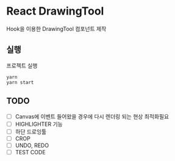 # React DrawingTool

Hook을 이용한 DrawingTool 컴포넌트 제작

## 실행

프로젝트 실행

```
yarn
yarn start
```

          
## TODO

- [ ] Canvas에 이벤트 들어왔을 경우에 다시 렌더링 되는 현상 최적화필요
- [ ] HIGHLIGHTER 기능
- [ ] 하단 드로잉툴
- [ ] CROP
- [ ] UNDO, REDO
- [ ] TEST CODE
